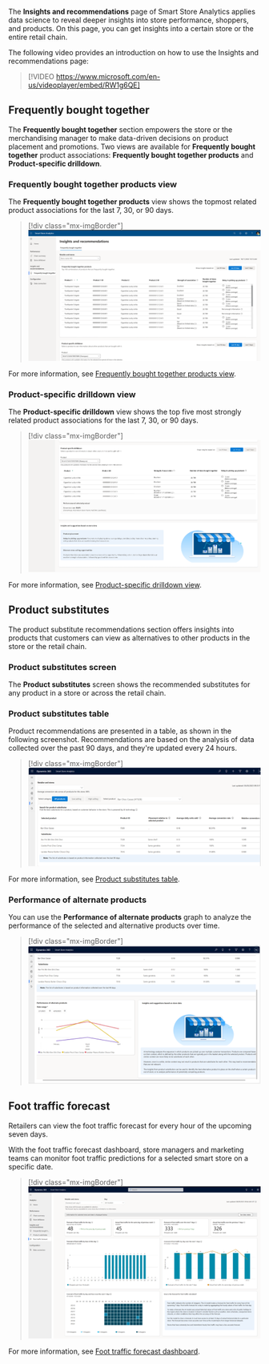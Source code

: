 The **Insights and recommendations** page of Smart Store Analytics applies data science to reveal deeper insights into store performance, shoppers, and products. On this page, you can get insights into a certain store or the entire retail chain.

The following video provides an introduction on how to use the Insights and recommendations page:

> [!VIDEO https://www.microsoft.com/en-us/videoplayer/embed/RW1g6QE]

## Frequently bought together

The **Frequently bought together** section empowers the store or the merchandising manager to make data-driven decisions on product placement and promotions. Two views are available for **Frequently bought together** product associations: **Frequently bought together products** and **Product-specific drilldown**.

### Frequently bought together products view

The **Frequently bought together products** view shows the topmost related product associations for the last 7, 30, or 90 days.

> [!div class="mx-imgBorder"]
> [![Screenshot of the retailer view of Frequently bought together products.](../media/store-view.png)](../media/store-view.png#lightbox)

For more information, see [Frequently bought together products view](/industry/retail/insights-smart-store-analytics?azure-portal=true#frequently-bought-together-products-view).

### Product-specific drilldown view

The **Product-specific drilldown** view shows the top five most strongly related product associations for the last 7, 30, or 90 days.

> [!div class="mx-imgBorder"]
> [![Screenshot of the Product-specific drilldown view of Frequently bought together products.](../media/product-view.png)](../media/product-view.png#lightbox)

For more information, see [Product-specific drilldown view](/industry/retail/insights-smart-store-analytics?azure-portal=true#product-specific-drilldown-view).

## Product substitutes

The product substitute recommendations section offers insights into products that customers can view as alternatives to other products in the store or the retail chain. 

### Product substitutes screen

The **Product substitutes** screen shows the recommended substitutes for any product in a store or across the retail chain.

### Product substitutes table

Product recommendations are presented in a table, as shown in the following screenshot. Recommendations are based on the analysis of data collected over the past 90 days, and they're updated every 24 hours.

> [!div class="mx-imgBorder"]
> [![Screenshot of the product substitute recommendations.](../media/product-substitute-table.png)](../media/product-substitute-table.png#lightbox)

For more information, see [Product substitutes table](/industry/retail/insights-smart-store-analytics?azure-portal=true#product-substitutes-table).

### Performance of alternate products

You can use the **Performance of alternate products** graph to analyze the performance of the selected and alternative products over time.

> [!div class="mx-imgBorder"]
> [![Screenshot of the performance of alternate products over time.](../media/performance-alternate-products.png)](../media/performance-alternate-products.png#lightbox)

## Foot traffic forecast

Retailers can view the foot traffic forecast for every hour of the upcoming seven days.

With the foot traffic forecast dashboard, store managers and marketing teams can monitor foot traffic predictions for a selected smart store on a specific date.

> [!div class="mx-imgBorder"]
> [![Screenshot of the foot traffic forecast dashboard.](../media/foot-traffic-forecast.png)](../media/foot-traffic-forecast.png#lightbox)

For more information, see [Foot traffic forecast dashboard](/industry/retail/insights-smart-store-analytics?azure-portal=true#foot-traffic-forecast-dashboard).
